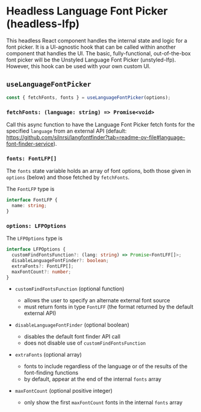 # Headless Language Font Picker (headless-lfp)

This headless React component handles the internal state and logic for a font picker.
It is a UI-agnostic hook that can be called within another component that handles the UI.
The basic, fully-functional, out-of-the-box font picker will be the Unstyled Language Font Picker (unstyled-lfp).
However, this hook can be used with your own custom UI.

## `useLanguageFontPicker`

```js
const { fetchFonts, fonts } = useLanguageFontPicker(options);
```

### `fetchFonts: (language: string) => Promise<void>`

Call this async function to have the Language Font Picker fetch fonts for the specified `language` from an external API (default: https://github.com/silnrsi/langfontfinder?tab=readme-ov-file#language-font-finder-service).

### `fonts: FontLFP[]`

The `fonts` state variable holds an array of font options, both those given in `options` (below) and those fetched by `fetchFonts`.

The `FontLFP` type is

```ts
interface FontLFP {
  name: string;
}
```

### `options: LFPOptions`

The `LFPOptions` type is

```ts
interface LFPOptions {
  customFindFontsFunction?: (lang: string) => Promise<FontLFF[]>;
  disableLanguageFontFinder?: boolean;
  extraFonts?: FontLFP[];
  maxFontCount?: number;
}
```

- `customFindFontsFunction` (optional function)

  - allows the user to specify an alternate external font source
  - must return fonts in type `FontLFF` (the format returned by the default external API)

- `disableLanguageFontFinder` (optional boolean)

  - disables the default font finder API call
  - does not disable use of `customFindFontsFunction`

- `extraFonts` (optional array)

  - fonts to include regardless of the language or of the results of the font-finding functions
  - by default, appear at the end of the internal `fonts` array

- `maxFontCount` (optional positive integer)
  - only show the first `maxFontCount` fonts in the internal `fonts` array
